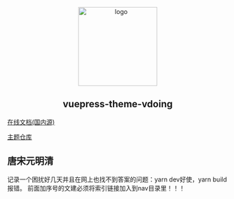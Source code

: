 <p align="center"><a href="https://xugaoyi.com/" target="_blank" rel="noopener noreferrer"><img width="180" src="https://cdn.jsdelivr.net/gh/xugaoyi/image_store/blog/20200409124835.png" alt="logo"></a></p>


<h2 align="center">vuepress-theme-vdoing</h2>

[在线文档(国内源)](https://doc.xugaoyi.com/)

[主题仓库](https://github.com/xugaoyi/vuepress-theme-vdoing)

<h2>唐宋元明清</h2>

<p>记录一个困扰好几天并且在网上也找不到答案的问题：yarn dev好使，yarn build报错。 前面加序号的文建必须将索引链接加入到nav目录里！！！</p>